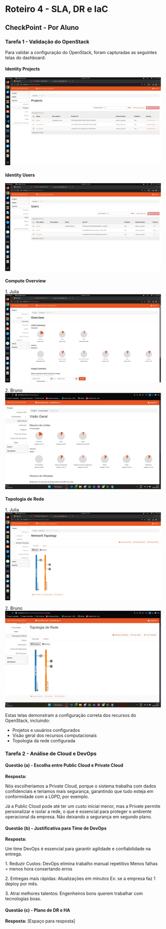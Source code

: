 # Roteiro 4 - SLA, DR e IaC
## CheckPoint - Por Aluno

### Tarefa 1 - Validação do OpenStack

Para validar a configuração do OpenStack, foram capturadas as seguintes telas do dashboard:

#### Identity Projects
![Identity Projects](aba-projetos.jpg)

#### Identity Users  
![Identity Users](users.jpg)

#### Compute Overview 

1\. Julia
![Compute Overview](overview-julia.jpg)

2\. Bruno
![Compute Overview](overview-bruno.jpg)


#### Topologia de Rede

1\. Julia
![Network Topology](topologia-julia.jpg)

2\. Bruno
![Network Topology](topologia-bruno.jpg)

Estas telas demonstram a configuração correta dos recursos do OpenStack, incluindo:
- Projetos e usuários configurados
- Visão geral dos recursos computacionais
- Topologia da rede configurada


### Tarefa 2 - Análise de Cloud e DevOps

#### Questão (a) - Escolha entre Public Cloud e Private Cloud

**Resposta:**

Nós escolheriamos a Private Cloud, porque o sistema trabalha com dados confidenciais e teriamos mais segurança, garantindo que tudo esteja em conformidade com a LGPD, por exemplo.

Já a Public Cloud pode até ter um custo inicial menor, mas a Private permite personalizar e isolar a rede, o que é essencial para proteger o ambiente operacional da empresa. Não deixando a segurança em segundo plano.


#### Questão (b) - Justificativa para Time de DevOps

**Resposta:**

Um time DevOps é essencial para garantir agilidade e confiabilidade na entrega.

1\. Reduzir Custos:
    DevOps elimina trabalho manual repetitivo
    Menos falhas = menos hora consertando erros

2\. Entregas mais rápidas:
    Atualizações em minutos
    Ex: se a empresa faz 1 deploy por mês.

3\. Atrai melhores talentos:
    Engenheiros bons querem trabalhar com tecnologias boas. 

#### Questão (c) - Plano de DR e HA

**Resposta:**
[Espaço para resposta]




